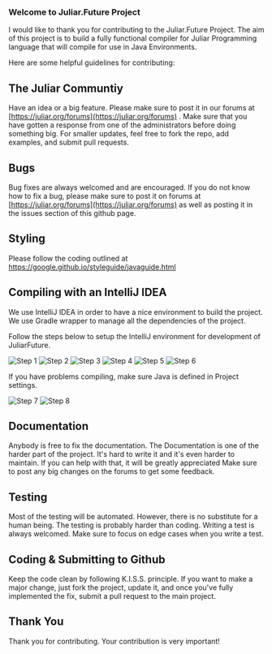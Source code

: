 ### Welcome to Juliar.Future Project

I would like to thank you for contributing to the Juliar.Future Project.
The aim of this project is to build a fully functional compiler 
for Juliar Programming language that will compile for use in Java Environments.

Here are some helpful guidelines for contributing:

## The Juliar Communtiy
Have an idea or a big feature. Please make sure to post it in our forums
at [https://juliar.org/forums](https://juliar.org/forums) . Make sure that you have gotten a response
from one of the administrators before doing something big. For smaller updates,
feel free to fork the repo, add examples, and submit pull requests.

## Bugs
Bug fixes are always welcomed and are encouraged. If you do not know how to fix a bug,
please make sure to post it on forums at [https://juliar.org/forums](https://juliar.org/forums) as well as
posting it in the issues section of this github page.

## Styling
Please follow the coding outlined at
https://google.github.io/styleguide/javaguide.html

## Compiling with an IntelliJ IDEA
We use IntelliJ IDEA in order to have a nice environment to build the project.
We use Gradle wrapper to manage all the dependencies of the project.

Follow the steps below to setup the IntelliJ environment for development of JuliarFuture.

![Step 1](https://juliar.org/docimage/Contributing1)
![Step 2](https://juliar.org/docimage/Contributing2)
![Step 3](https://juliar.org/docimage/Contributing3)
![Step 4](https://juliar.org/docimage/Contributing4)
![Step 5](https://juliar.org/docimage/Contributing5)
![Step 6](https://juliar.org/docimage/Contributing6)

If you have problems compiling, make sure Java is defined in Project settings.

![Step 7](https://juliar.org/docimage/Contributing7)
![Step 8](https://juliar.org/docimage/Contributing8)

## Documentation
Anybody is free to fix the documentation. The Documentation is one of
the harder part of the project. It's hard to write it and it's even 
harder to maintain. If you can help with that, it will be greatly appreciated
Make sure to post any big changes on the forums to get some feedback.

## Testing
Most of the testing will be automated. However, there is no substitute
for a human being. The testing is probably harder than coding.
Writing a test is always welcomed. Make sure to focus on edge cases
when you write a test.


## Coding & Submitting to Github
Keep the code clean by following K.I.S.S. principle. 
If you want to make a major change, just fork the project, update it,
and once you've fully implemented the fix, submit a pull request to
the main project.


## Thank You
Thank you for contributing. Your contribution is very important!

